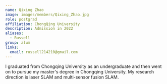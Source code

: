 ```yaml
---
name: Qixing Zhao
image: images/members/Qixing_Zhao.jpg
role: postgrad
affiliation: ChongQing University 
description: Admission in 2022 
aliases:
  - Russell
group: alum
links:
  email: russell214210@gmail.com
---
```


I graduated from Chongqing University as an undergraduate and then went on to pursue my master's degree in Chongqing University. My research direction is laser SLAM and multi-sensor fusion SLAM.
